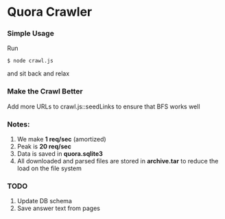 # Quora Crawler

### Simple Usage

Run
```
$ node crawl.js
```
and sit back and relax

### Make the Crawl Better

Add more URLs to crawl.js::seedLinks to ensure that BFS works well

### Notes:

1. We make **1 req/sec** (amortized)
2. Peak is **20 req/sec**
3. Data is saved in **quora.sqlite3**
4. All downloaded and parsed files are stored in **archive.tar** to reduce the load on the file system

### TODO

1. Update DB schema
2. Save answer text from pages
